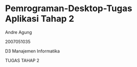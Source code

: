 # Pemrograman-Desktop-Tugas Aplikasi Tahap 2

Andre Agung

2007051035

D3 Manajemen Informatika

TUGAS TAHAP 2
